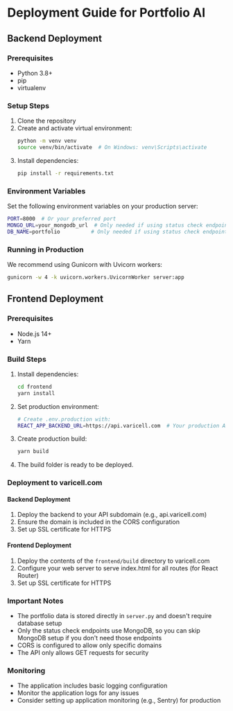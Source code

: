 # Deployment Guide for Portfolio AI

## Backend Deployment

### Prerequisites
- Python 3.8+
- pip
- virtualenv

### Setup Steps
1. Clone the repository
2. Create and activate virtual environment:
   ```bash
   python -m venv venv
   source venv/bin/activate  # On Windows: venv\Scripts\activate
   ```
3. Install dependencies:
   ```bash
   pip install -r requirements.txt
   ```

### Environment Variables
Set the following environment variables on your production server:
```bash
PORT=8000  # Or your preferred port
MONGO_URL=your_mongodb_url  # Only needed if using status check endpoints
DB_NAME=portfolio          # Only needed if using status check endpoints
```

### Running in Production
We recommend using Gunicorn with Uvicorn workers:
```bash
gunicorn -w 4 -k uvicorn.workers.UvicornWorker server:app
```

## Frontend Deployment

### Prerequisites
- Node.js 14+
- Yarn

### Build Steps
1. Install dependencies:
   ```bash
   cd frontend
   yarn install
   ```

2. Set production environment:
   ```bash
   # Create .env.production with:
   REACT_APP_BACKEND_URL=https://api.varicell.com  # Your production API URL
   ```

3. Create production build:
   ```bash
   yarn build
   ```

4. The build folder is ready to be deployed.

### Deployment to varicell.com

#### Backend Deployment
1. Deploy the backend to your API subdomain (e.g., api.varicell.com)
2. Ensure the domain is included in the CORS configuration
3. Set up SSL certificate for HTTPS

#### Frontend Deployment
1. Deploy the contents of the `frontend/build` directory to varicell.com
2. Configure your web server to serve index.html for all routes (for React Router)
3. Set up SSL certificate for HTTPS

### Important Notes
- The portfolio data is stored directly in `server.py` and doesn't require database setup
- Only the status check endpoints use MongoDB, so you can skip MongoDB setup if you don't need those endpoints
- CORS is configured to allow only specific domains
- The API only allows GET requests for security

### Monitoring
- The application includes basic logging configuration
- Monitor the application logs for any issues
- Consider setting up application monitoring (e.g., Sentry) for production
